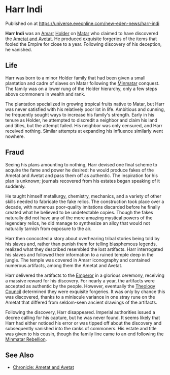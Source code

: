 # Harr Indi
Published on  at https://universe.eveonline.com/new-eden-news/harr-indi

**Harr Indi** was an [Amarr](6BPFRy27fN4LnYlIyzvEwo) [Holder](dO9vxs4a40LrzJyoq2L8v) on [Matar](5gheCRHTWLbi5jzbo5vvT6) who claimed to have discovered the [Ametat and Avetat](3xzaFUZ92kHBMX7jIybldm). He produced exquisite forgeries of the items that fooled the Empire for close to a year. Following discovery of his deception, he vanished.

Life
----

Harr was born to a minor Holder family that had been given a small plantation and cadre of slaves on Matar following the [Minmatar](1rpu7pfwTPVznAczjw2pOp) conquest. The family was on a lower rung of the Holder hierarchy, only a few steps above commoners in wealth and rank.

The plantation specialized in growing tropical fruits native to Matar, but Harr was never satisfied with his relatively poor lot in life. Ambitious and cunning, he frequently sought ways to increase his family's strength. Early in his tenure as Holder, he attempted to discredit a neighbor and claim his land and titles, but the attempt failed. His neighbor was only censured, and Harr received nothing. Similar attempts at expanding his influence similarly went nowhere.

Fraud
-----

Seeing his plans amounting to nothing, Harr devised one final scheme to acquire the fame and power he desired: he would produce fakes of the Ametat and Avetat and pass them off as authentic. The inspiration for his plan is unknown; journals recovered from his estates began speaking of it suddenly.

He taught himself metallurgy, chemistry, mechanics, and a variety of other skills needed to fabricate the fake relics. The construction took place over a decade, with numerous poor-quality imitations discarded before he finally created what he believed to be undetectable copies. Though the fakes naturally did not have any of the more amazing mystical powers of the legendary relics, he did manage to synthesize an alloy that would not naturally tarnish from exposure to the air.

Harr then concocted a story about overhearing tribal stories being told by his slaves and, rather than punish them for telling blasphemous legends, realized what they described resembled the lost artifacts. Harr interrogated his slaves and followed their information to a ruined temple deep in the jungle. The temple was covered in Amarr iconography and contained numerous artifacts, among them the Ametat and Avetat.

Harr delivered the artifacts to the [Emperor](3Akx6UWUOJM90aQeaPgDtJ) in a glorious ceremony, receiving a massive reward for his discovery. For nearly a year, the artifacts were accepted as authentic by the people. However, eventually the [Theology Council](38uUjWk3RiR80FqDwjmQWk) determined they were exquisite forgeries. It was only by chance this was discovered, thanks to a miniscule variance in one stray rune on the Ametat that differed from seldom-seen ancient drawings of the artifacts.

Following the discovery, Harr disappeared. Imperial authorities issued a decree calling for his capture, but he was never found. It seems likely that Harr had either noticed his error or was tipped off about the discovery and subsequently vanished into the ranks of commoners. His estate and title was given to his cousin, though the family line came to an end following the [Minmatar Rebellion](25a8Ts7aOIqgem8gcsm71N).

See Also
--------
- [Chronicle: Ametat and Avetat](hbaFwyuyKjmTyePDbDEqN)
